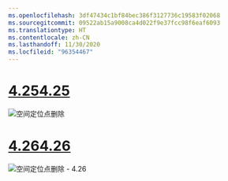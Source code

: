 ```yaml
---
ms.openlocfilehash: 3df47434c1bf84bec386f3127736c19583f02068
ms.sourcegitcommit: 09522ab15a9008ca4d022f9e37fcc98f6eaf6093
ms.translationtype: HT
ms.contentlocale: zh-CN
ms.lasthandoff: 11/30/2020
ms.locfileid: "96354467"
---
```

# <a name="425"></a>[<span data-ttu-id="d3cb6-101">4.25</span><span class="sxs-lookup"><span data-stu-id="d3cb6-101">4.25</span></span>](#tab/425)

![空间定位点删除](../images/unreal-spatialanchors-remove.PNG)

# <a name="426"></a>[<span data-ttu-id="d3cb6-103">4.26</span><span class="sxs-lookup"><span data-stu-id="d3cb6-103">4.26</span></span>](#tab/426)

![空间定位点删除 - 4.26](../images/local-spatial-anchors-img-04.png)